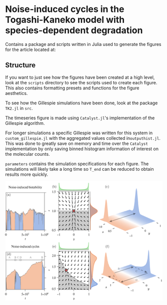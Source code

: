 # Noise-induced cycles in the Togashi-Kaneko model with species-dependent degradation

Contains a package and scripts written in Julia used to generate the figures for the article located at:


## Structure

If you want to just see how the figures have been created at a high level, look at the `scripts` directory to see the scripts used to create each figure. This also contains formatting presets and functions for the figure aesthetics.

To see how the Gillespie simulations have been done, look at the package `TK2.jl` in `src`.

The timeseries figure is made using `Catalyst.jl`'s implementation of the Gillespie algorithm.

For longer simulations a specific Gillespie was written for this system in `custom_gillespie.jl` with the aggregated values collected in`outputhist.jl`. This was done to greatly save on memory and time over the `Catalyst` implementation by only saving binned histogram information of interest on the molecular counts.

`parameters` contains the simulation specifications for each figure. The simulations will likely take a long time so `T_end` can be reduced to obtain results more quickly.

![Noise-induced cycles figure](https://raw.githubusercontent.com/jeremyworsfold/Noise-Induced-cycles-TK2/main/figures/02-timeseries-and-cycles.png)
